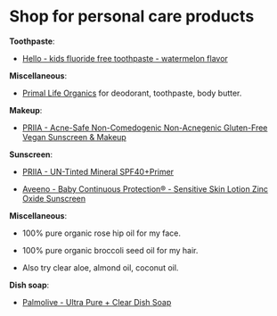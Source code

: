 # Shop for personal care products

**Toothpaste**:

* [Hello - kids fluoride free toothpaste - watermelon flavor](https://www.hello-products.com/product/kids-fluoride-free-toothpaste-natural-watermelon/)

**Miscellaneous**:

* [Primal Life Organics](https://www.primallifeorganics.com) for deodorant, toothpaste, body butter.

**Makeup**:

* [PRIIA - Acne-Safe Non-Comedogenic Non-Acnegenic Gluten-Free Vegan Sunscreen & Makeup](https://www.priia.com)

**Sunscreen**:

* [PRIIA - UN-Tinted Mineral SPF40+Primer](https://www.priia.com/shop/un-tinted-mineral-spf40-primer/)

* [Aveeno - Baby Continuous Protection® - Sensitive Skin Lotion Zinc Oxide Sunscreen](https://www.aveeno.com/products/baby-continuous-protection-sensitive-skin-zinc-oxide-sunscreen-spf-50)

**Miscellaneous**:

* 100% pure organic rose hip oil for my face.

* 100% pure organic broccoli seed oil for my hair.

* Also try clear aloe, almond oil, coconut oil.

**Dish soap**:

* [Palmolive - Ultra Pure + Clear Dish Soap](https://www.palmolive.com/en-us/products/liquid-dish-soap/ultra-pure-clear)
